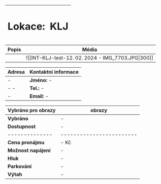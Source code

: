 | <h1>Lokace: | <h1>KLJ |
| ------- | ------------------ |

| **Popis** | **Média** |
| --------- | --------- |
|  | <center>![[INT-KLJ-test-12. 02. 2024 - IMG_7703.JPG\|300]] |

| **Adresa** | **Kontaktní informace** |
| --------- | ----------------------- |
| - | **Jméno:** - |
| - - | **Tel.:** - |
| - | **Email:** - |

| **Vybráno pro obrazy** | **obrazy** |
| --------------- | ------ |
| **Vybráno** | *-* |
| **Dostupnost** |  -  |
| -------------- | ------------------------ |
| **Cena pronájmu** | - Kč |
| **Možnost napájení** | - |
| **Hluk** | - |
| **Parkování** | - |
| **Výtah** | - |
